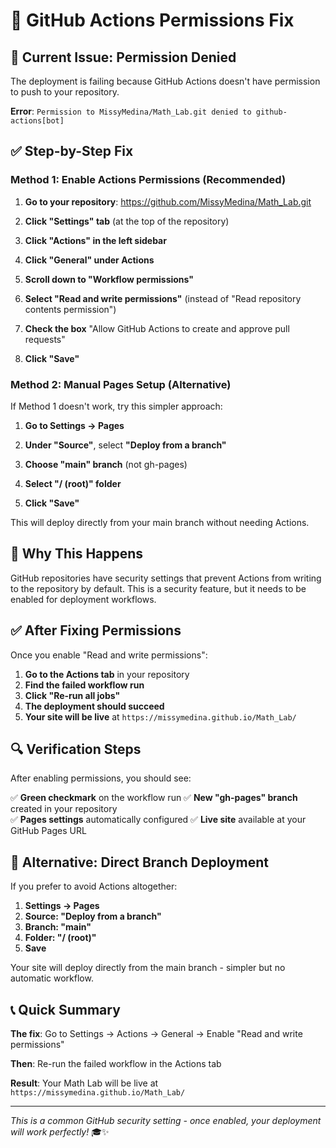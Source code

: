 # 🔧 GitHub Actions Permissions Fix

## 🚨 **Current Issue: Permission Denied**

The deployment is failing because GitHub Actions doesn't have permission to push to your repository.

**Error**: `Permission to MissyMedina/Math_Lab.git denied to github-actions[bot]`

## ✅ **Step-by-Step Fix**

### **Method 1: Enable Actions Permissions (Recommended)**

1. **Go to your repository**: https://github.com/MissyMedina/Math_Lab.git

2. **Click "Settings" tab** (at the top of the repository)

3. **Click "Actions" in the left sidebar**

4. **Click "General" under Actions**

5. **Scroll down to "Workflow permissions"**

6. **Select "Read and write permissions"** (instead of "Read repository contents permission")

7. **Check the box** "Allow GitHub Actions to create and approve pull requests"

8. **Click "Save"**

### **Method 2: Manual Pages Setup (Alternative)**

If Method 1 doesn't work, try this simpler approach:

1. **Go to Settings → Pages**

2. **Under "Source"**, select **"Deploy from a branch"**

3. **Choose "main" branch** (not gh-pages)

4. **Select "/ (root)" folder**

5. **Click "Save"**

This will deploy directly from your main branch without needing Actions.

## 🎯 **Why This Happens**

GitHub repositories have security settings that prevent Actions from writing to the repository by default. This is a security feature, but it needs to be enabled for deployment workflows.

## ✅ **After Fixing Permissions**

Once you enable "Read and write permissions":

1. **Go to the Actions tab** in your repository
2. **Find the failed workflow run**
3. **Click "Re-run all jobs"** 
4. **The deployment should succeed**
5. **Your site will be live** at `https://missymedina.github.io/Math_Lab/`

## 🔍 **Verification Steps**

After enabling permissions, you should see:

✅ **Green checkmark** on the workflow run
✅ **New "gh-pages" branch** created in your repository  
✅ **Pages settings** automatically configured
✅ **Live site** available at your GitHub Pages URL

## 🚀 **Alternative: Direct Branch Deployment**

If you prefer to avoid Actions altogether:

1. **Settings → Pages**
2. **Source: "Deploy from a branch"**
3. **Branch: "main"**
4. **Folder: "/ (root)"**
5. **Save**

Your site will deploy directly from the main branch - simpler but no automatic workflow.

## 📞 **Quick Summary**

**The fix**: Go to Settings → Actions → General → Enable "Read and write permissions"

**Then**: Re-run the failed workflow in the Actions tab

**Result**: Your Math Lab will be live at `https://missymedina.github.io/Math_Lab/`

---

*This is a common GitHub security setting - once enabled, your deployment will work perfectly!* 🎓✨
